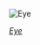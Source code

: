 
![Eye](https://upload.wikimedia.org/wikipedia/commons/thumb/b/b5/Staring_Down_Hurricane_Florence.jpg/750px-Staring_Down_Hurricane_Florence.jpg)

*[Eye](https://wikipedia.org/wiki/File:Staring_Down_Hurricane_Florence.jpg)*
